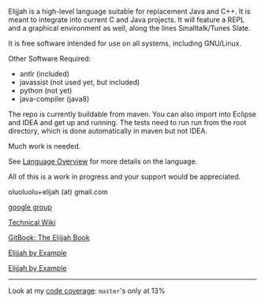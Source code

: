 Elijjah is a high-level language suitable for replacement Java and C++. It is meant to
integrate into current C and Java projects. It will feature a REPL and a graphical environment as well, 
along the lines Smalltalk/Tunes Slate.

It is free software intended for use on all systems, including GNU/Linux.

Other Software Required:
  * antlr (included)
  * javassist (not used yet, but included)
  * python (not yet)
  * java-compiler (java8)
  
The repo is currently buildable from maven.  You can also import into Eclipse and IDEA
and get up and running.  The tests need to run run from the root directory, which is 
done automatically in maven but not IDEA.

Much work is needed.

See [Language Overview](elijjah.md) for more details on the language.

All of this is a work in progress and your support would be appreciated.

oluoluolu+elijah (at) gmail.com

[google group](https://groups.google.com/forum/#!forum/elijjah)

[Technical Wiki](https://gitlab.com/elijah-team/elijah-lang/-/wikis/home)

[GitBook: The Elijjah Book](https://oluoluolu-gh.gitbook.io/elijjah-book/)

[Elijjah by Example](https://elijjah-by-example.github.io)

[Elijjah by Example](https://oluoluolu-gh.gitbook.io/elijjah-by-example/)

----

Look at my [code coverage](https://codecov.io/gl/elijah-team/elijah-lang/branch/master): `master`'s only at 13%